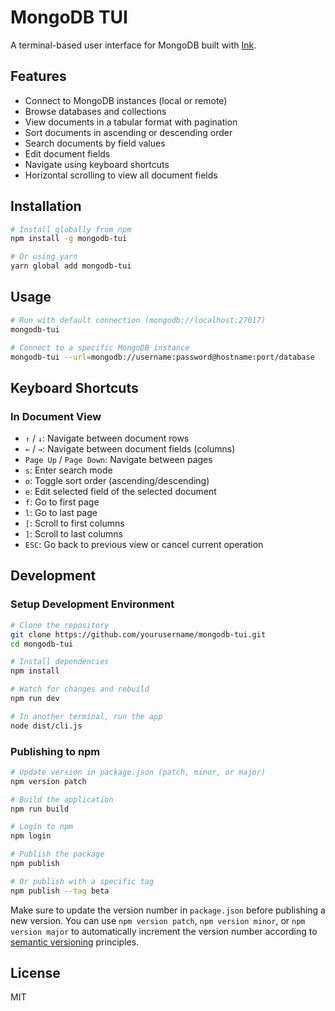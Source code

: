 # MongoDB TUI

A terminal-based user interface for MongoDB built with [Ink](https://github.com/vadimdemedes/ink).

## Features

- Connect to MongoDB instances (local or remote)
- Browse databases and collections
- View documents in a tabular format with pagination
- Sort documents in ascending or descending order
- Search documents by field values
- Edit document fields
- Navigate using keyboard shortcuts
- Horizontal scrolling to view all document fields

## Installation

```bash
# Install globally from npm
npm install -g mongodb-tui

# Or using yarn
yarn global add mongodb-tui
```

## Usage

```bash
# Run with default connection (mongodb://localhost:27017)
mongodb-tui

# Connect to a specific MongoDB instance
mongodb-tui --url=mongodb://username:password@hostname:port/database
```

## Keyboard Shortcuts

### In Document View
- `↑` / `↓`: Navigate between document rows
- `←` / `→`: Navigate between document fields (columns)
- `Page Up` / `Page Down`: Navigate between pages
- `s`: Enter search mode
- `o`: Toggle sort order (ascending/descending)
- `e`: Edit selected field of the selected document
- `f`: Go to first page
- `l`: Go to last page
- `[`: Scroll to first columns
- `]`: Scroll to last columns
- `ESC`: Go back to previous view or cancel current operation

## Development

### Setup Development Environment

```bash
# Clone the repository
git clone https://github.com/yourusername/mongodb-tui.git
cd mongodb-tui

# Install dependencies
npm install

# Watch for changes and rebuild
npm run dev

# In another terminal, run the app
node dist/cli.js
```

### Publishing to npm

```bash
# Update version in package.json (patch, minor, or major)
npm version patch

# Build the application
npm run build

# Login to npm
npm login

# Publish the package
npm publish

# Or publish with a specific tag
npm publish --tag beta
```

Make sure to update the version number in `package.json` before publishing a new version. You can use `npm version patch`, `npm version minor`, or `npm version major` to automatically increment the version number according to [semantic versioning](https://semver.org/) principles.

## License

MIT
